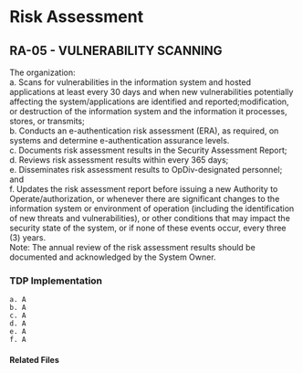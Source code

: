 # Risk Assessment
## RA-05 - VULNERABILITY SCANNING

The organization:  
a. Scans for vulnerabilities in the information system and hosted applications at least every 30 days and when new vulnerabilities potentially affecting the system/applications are identified and reported;modification, or destruction of the information system and the information it processes, stores, or transmits;  
b. Conducts an e-authentication risk assessment (ERA), as required, on systems and determine e-authentication assurance levels.  
c. Documents risk assessment results in the Security Assessment Report;  
d. Reviews risk assessment results within every 365 days;  
e. Disseminates risk assessment results to OpDiv-designated personnel; and  
f. Updates the risk assessment report before issuing a new Authority to Operate/authorization, or whenever there are significant changes to the information system or environment of operation (including the identification of new threats and vulnerabilities), or other conditions that may impact the security state of the system, or if none of these events occur, every three (3) years.  
Note: The annual review of the risk assessment results should be documented and acknowledged by the System Owner.  

### TDP Implementation

	a. A  
	b. A  
	c. A  
	d. A  
	e. A  
	f. A  
	
#### Related Files


